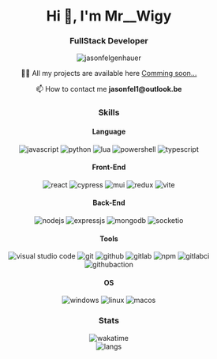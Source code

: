 <h1 align="center">Hi 👋, I'm Mr__Wigy</h1>
<h3 align="center">FullStack Developer</h3>

<p align="center"><img src="https://komarev.com/ghpvc/?username=jasonfelgenhauer&label=Profile%20views&color=0e75b6&style=flat" alt="jasonfelgenhauer" /></p>

<p align="center">👨‍💻 All my projects are available here <a href="https://mrwigy.fr" target="_blank">Comming soon...</a></p>

<p align="center">📫 How to contact me <b>jasonfel1@outlook.be</b></p>

<!--<h3 align="center">Connect with me:</h3>
<p align="center">
	<a href="https://codepen.io/Mr__Wigy" target="blank"
		><img align="center" src="https://raw.githubusercontent.com/rahuldkjain/github-profile-readme-generator/master/src/images/icons/Social/codepen.svg" alt="mr__wigy" height="30" width="40"
	/></a>
	<a href="https://linkedin.com/in/jason-felgenhauer" target="blank"
		><img align="center" src="https://raw.githubusercontent.com/rahuldkjain/github-profile-readme-generator/master/src/images/icons/Social/linked-in-alt.svg" alt="jason-felgenhauer" height="30" width="40"
	/></a>
</p> -->

<h3 align="center">Skills</h3>
<h4 align="center">Language</h4>
<p align="center">
	<img src="https://img.shields.io/badge/javascript-%23323330.svg?style=for-the-badge&logo=javascript&logoColor=%23F7DF1E" alt="javascript" />
	<img src="https://img.shields.io/badge/python-3670A0?style=for-the-badge&logo=python&logoColor=ffdd54" alt="python" />
	<img src="https://img.shields.io/badge/lua-%232C2D72.svg?style=for-the-badge&logo=lua&logoColor=white" alt="lua" />
	<img src="https://img.shields.io/badge/PowerShell-%235391FE.svg?style=for-the-badge&logo=powershell&logoColor=white" alt="powershell" />
	<img src="https://img.shields.io/badge/typescript-%23007ACC.svg?style=for-the-badge&logo=typescript&logoColor=white" alt="typescript" />
</p>
<h4 align="center">Front-End</h4>
<p align="center">
	<img src="https://img.shields.io/badge/react-%2320232a.svg?style=for-the-badge&logo=react&logoColor=%2361DAFB" alt="react" />
	<img src="https://img.shields.io/badge/-cypress-%23E5E5E5?style=for-the-badge&logo=cypress&logoColor=058a5e" alt="cypress" />
	<img src="https://img.shields.io/badge/MUI-%230081CB.svg?style=for-the-badge&logo=mui&logoColor=white" alt="mui" />
	<img src="https://img.shields.io/badge/redux-%23593d88.svg?style=for-the-badge&logo=redux&logoColor=white" alt="redux" />
	<img src="https://img.shields.io/badge/vite-%23646CFF.svg?style=for-the-badge&logo=vite&logoColor=white" alt="vite" />
</p>
<h4 align="center">Back-End</h4>
<p align="center">
	<img src="https://img.shields.io/badge/node.js-6DA55F?style=for-the-badge&logo=node.js&logoColor=white" alt="nodejs" />
	<img src="https://img.shields.io/badge/express.js-%23404d59.svg?style=for-the-badge&logo=express&logoColor=%2361DAFB" alt="expressjs" />
	<img src="https://img.shields.io/badge/MongoDB-%234ea94b.svg?style=for-the-badge&logo=mongodb&logoColor=white" alt="mongodb" />
	<img src="https://img.shields.io/badge/Socket.io-black?style=for-the-badge&logo=socket.io&badgeColor=010101" alt="socketio" />
</p>
<h4 align="center">Tools</h4>
<p align="center">
	<img src="https://img.shields.io/badge/Visual%20Studio%20Code-0078d7.svg?style=for-the-badge&logo=visual-studio-code&logoColor=white" alt="visual studio code" />
	<img src="https://img.shields.io/badge/git-%23F05033.svg?style=for-the-badge&logo=git&logoColor=white" alt="git" />
	<img src="https://img.shields.io/badge/github-%23121011.svg?style=for-the-badge&logo=github&logoColor=white" alt="github" />
	<img src="https://img.shields.io/badge/gitlab-%23181717.svg?style=for-the-badge&logo=gitlab&logoColor=white" alt="gitlab" />
	<img src="https://img.shields.io/badge/NPM-%23CB3837.svg?style=for-the-badge&logo=npm&logoColor=white" alt="npm" />
	<img src="https://img.shields.io/badge/gitlab%20ci-%23181717.svg?style=for-the-badge&logo=gitlab&logoColor=white" alt="gitlabci" />
	<img src="https://img.shields.io/badge/github%20actions-%232671E5.svg?style=for-the-badge&logo=githubactions&logoColor=white" alt="githubaction" />
</p>
<h4 align="center">OS</h4>
<p align="center">
	<img src="https://img.shields.io/badge/Windows-0078D6?style=for-the-badge&logo=windows&logoColor=white" alt="windows" />
	<img src="https://img.shields.io/badge/Linux-FCC624?style=for-the-badge&logo=linux&logoColor=black" alt="linux" />
	<img src="https://img.shields.io/badge/mac%20os-000000?style=for-the-badge&logo=macos&logoColor=F0F0F0" alt="macos" />
</p>

<h3 align="center">Stats</h3>
<!-- <div align="center">
	<img align="center" src="https://github-readme-stats.vercel.app/api?username=JasonFelgenhauer&show_icons=true&theme=dracula&count_private=true" alt="stats1" />
</div> -->
<div align="center">
	<img align="center" src="https://github-readme-stats.vercel.app/api/wakatime?username=JasonFelgenhauer&show_icons=true&theme=dracula" alt="wakatime" />
</div>
<div align="center">
	<img align="center" src="https://github-readme-stats.vercel.app/api/top-langs/?username=anuraghazra&show_icons=true&theme=dracula&langs_count=5&count_private=true" alt="langs" />
</div>
